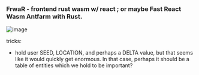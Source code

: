 ### FrwaR - frontend rust wasm w/ react ; or maybe Fast React Wasm Antfarm with Rust.

![image](https://github.com/sqrtM/FrawR/assets/79169638/6982f336-00c7-4158-b5df-e56cd699b024)


tricks:
- hold user SEED, LOCATION, and perhaps a DELTA value, but that seems like it would quickly get enormous.
In that case, perhaps it should be a table of entities which we hold to be important?
